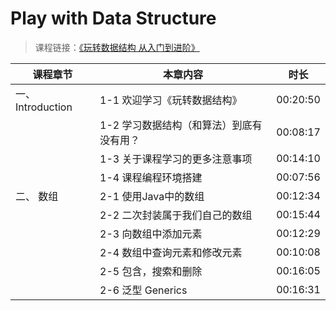 # Play with Data Structure

>课程链接：[《玩转数据结构 从入门到进阶》](https://coding.imooc.com/class/207.html#Anchor)

| 课程章节   		|  本章内容 					  				| 时长 		 |
| -----------------	| --------------------------------------	| :--------: |
| 一、 Introduction  | 1-1 欢迎学习《玩转数据结构》					| 00:20:50  
|					| 1-2 学习数据结构（和算法）到底有没有用？		| 00:08:17
|					| 1-3 关于课程学习的更多注意事项				| 00:14:10
|					| 1-4 课程编程环境搭建						| 00:07:56
| 二、 数组			| 2-1 使用Java中的数组						| 00:12:34
|					| 2-2 二次封装属于我们自己的数组 				| 00:15:44
|					| 2-3 向数组中添加元素						| 00:12:29
|					| 2-4 数组中查询元素和修改元素 				| 00:10:08
|					| 2-5 包含，搜索和删除						| 00:16:05
| 					| 2-6 泛型 Generics 							| 00:16:31
